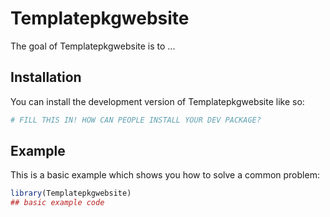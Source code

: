 
# Templatepkgwebsite

<!-- badges: start -->
<!-- badges: end -->

The goal of Templatepkgwebsite is to ...

## Installation

You can install the development version of Templatepkgwebsite like so:

``` r
# FILL THIS IN! HOW CAN PEOPLE INSTALL YOUR DEV PACKAGE?
```

## Example

This is a basic example which shows you how to solve a common problem:

``` r
library(Templatepkgwebsite)
## basic example code
```

